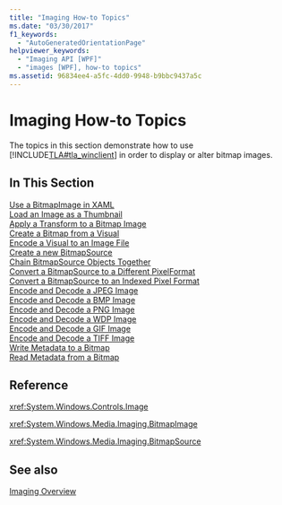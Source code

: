 ```yaml
---
title: "Imaging How-to Topics"
ms.date: "03/30/2017"
f1_keywords: 
  - "AutoGeneratedOrientationPage"
helpviewer_keywords: 
  - "Imaging API [WPF]"
  - "images [WPF], how-to topics"
ms.assetid: 96834ee4-a5fc-4dd0-9948-b9bbc9437a5c
---
```

# Imaging How-to Topics
The topics in this section demonstrate how to use [!INCLUDE[TLA#tla_winclient](../../../../includes/tlasharptla-winclient-md.md)] in order to display or alter bitmap images.  
  
## In This Section  
 [Use a BitmapImage in XAML](../../../../docs/framework/wpf/graphics-multimedia/how-to-use-a-bitmapimage.md)  
 [Load an Image as a Thumbnail](../../../../docs/framework/wpf/graphics-multimedia/how-to-load-an-image-as-a-thumbnail.md)  
 [Apply a Transform to a Bitmap Image](../../../../docs/framework/wpf/graphics-multimedia/how-to-apply-a-transform-to-a-bitmapimage.md)  
 [Create a Bitmap from a Visual](../../../../docs/framework/wpf/graphics-multimedia/how-to-create-a-bitmap-from-a-visual.md)  
 [Encode a Visual to an Image File](../../../../docs/framework/wpf/graphics-multimedia/how-to-encode-a-visual-to-an-image-file.md)  
 [Create a new BitmapSource](../../../../docs/framework/wpf/graphics-multimedia/how-to-create-a-new-bitmapsource.md)  
 [Chain BitmapSource Objects Together](../../../../docs/framework/wpf/graphics-multimedia/how-to-chain-bitmapsource-objects-together.md)  
 [Convert a BitmapSource to a Different PixelFormat](../../../../docs/framework/wpf/graphics-multimedia/how-to-convert-a-bitmapsource-to-a-different-pixelformat.md)  
 [Convert a BitmapSource to an Indexed Pixel Format](../../../../docs/framework/wpf/graphics-multimedia/how-to-convert-a-bitmapsource-to-an-indexed-pixel-format.md)  
 [Encode and Decode a JPEG Image](../../../../docs/framework/wpf/graphics-multimedia/how-to-encode-and-decode-a-jpeg-image.md)  
 [Encode and Decode a BMP Image](../../../../docs/framework/wpf/graphics-multimedia/how-to-encode-and-decode-a-bmp-image.md)  
 [Encode and Decode a PNG Image](../../../../docs/framework/wpf/graphics-multimedia/how-to-encode-and-decode-a-png-image.md)  
 [Encode and Decode a WDP Image](../../../../docs/framework/wpf/graphics-multimedia/how-to-encode-and-decode-a-wdp-image.md)  
 [Encode and Decode a GIF Image](../../../../docs/framework/wpf/graphics-multimedia/how-to-encode-and-decode-a-gif-image.md)  
 [Encode and Decode a TIFF Image](../../../../docs/framework/wpf/graphics-multimedia/how-to-encode-and-decode-a-tiff-image.md)  
 [Write Metadata to a Bitmap](../../../../docs/framework/wpf/graphics-multimedia/how-to-write-metadata-to-a-bitmap.md)  
 [Read Metadata from a Bitmap](../../../../docs/framework/wpf/graphics-multimedia/how-to-read-metadata-from-a-bitmap.md)  
  
## Reference  
 <xref:System.Windows.Controls.Image>  
  
 <xref:System.Windows.Media.Imaging.BitmapImage>  
  
 <xref:System.Windows.Media.Imaging.BitmapSource>  
  
## See also
 [Imaging Overview](../../../../docs/framework/wpf/graphics-multimedia/imaging-overview.md)
